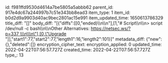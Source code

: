 id: f981ffd9530d4614a7be5805a5abbb62
parent_id: 917e4dc67a244997b7c51e343bb8ead3
item_type: 1
item_id: b0d2d9a9903d40ac9bec2801ac15e991
item_updated_time: 1650613786329
title_diff: "[]"
body_diff: "[{\"diffs\":[[0,\"ended)\\\n\\\n\"],[1,\"# Script\\\n\\\n> script /dev/null -c bash\\\n\\\nOther Alternatives: https://netsec.ws/?p=337 \\\n\\\n\"],[0,\"Upgrade \"]],\"start1\":77,\"start2\":77,\"length1\":16,\"length2\":101}]"
metadata_diff: {"new":{},"deleted":[]}
encryption_cipher_text: 
encryption_applied: 0
updated_time: 2022-04-22T07:56:57.727Z
created_time: 2022-04-22T07:56:57.727Z
type_: 13